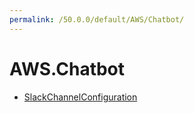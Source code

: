 ```yaml
---
permalink: /50.0.0/default/AWS/Chatbot/
---
```


# AWS.Chatbot



* [SlackChannelConfiguration](SlackChannelConfiguration.md)
